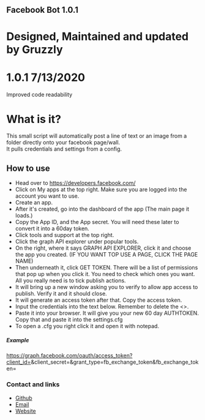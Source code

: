 ## Facebook Bot 1.0.1
# Designed, Maintained and updated by Gruzzly

# 1.0.1 7/13/2020
Improved code readability

# What is it?
This small script will automatically post a line of text or an image from a folder directly onto your facebook page/wall.<br/>
It pulls credentials and settings from a config.

## How to use
- Head over to https://developers.facebook.com/
- Click on My apps at the top right. Make sure you are logged into the account you want to use.
- Create an app.
- After it's created, go into the dashboard of the app (The main page it loads.)
- Copy the App ID, and the App secret. You will need these later to convert it into a 60day token.
- Click tools and support at the top right.
- Click the graph API explorer under popular tools.
- On the right, where it says GRAPH API EXPLORER, click it and choose the app you created. (IF YOU WANT TOP USE A PAGE, CLICK THE PAGE NAME) 
- Then underneath it, click GET TOKEN. There will be a list of permissions that pop up when you click it. You need to check which ones you want. All you really need is to tick publish actions.
- It will bring up a new window asking you to verify to allow app access to publish. Verify it and it should close.
- It will generate an access token after that. Copy the access token.
- Input the credentials into the text below. Remember to delete the <>.
- Paste it into your browser. It will give you your new 60 day AUTHTOKEN.
Copy that and paste it into the settings.cfg 
- To open a .cfg you right click it and open it with notepad.
##### Example
https://graph.facebook.com/oauth/access_token?client_id=<your FB App ID >&client_secret=<your FB App secret>&grant_type=fb_exchange_token&fb_exchange_token=<your short-lived access token>






### Contact and links
- [Github](https://github.com/Gruzzly-bear)
- [Email](mailto:gruzzly-bear@outlook.com?subject=Hey%20There!)
- [Website](https://gruzzly.co)


